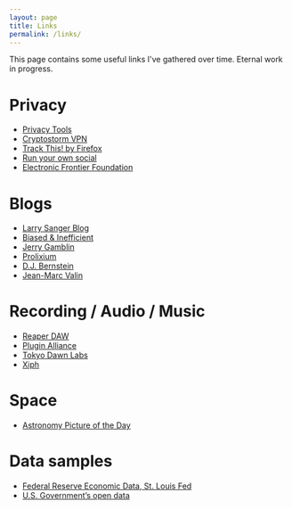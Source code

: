 ```yaml
---
layout: page
title: Links
permalink: /links/
---
```


This page contains some useful links I've gathered over time. Eternal work in progress.

Privacy
===
* [Privacy Tools](https://www.privacytools.io/)
* [Cryptostorm VPN](https://www.cryptostorm.is/)
* [Track This! by Firefox](https://trackthis.link/)
* [Run your own social](https://runyourown.social/)
* [Electronic Frontier Foundation](https://www.eff.org/issues/privacy)

Blogs
===
* [Larry Sanger Blog](https://larrysanger.org/)
* [Biased & Inefficient](https://notstatschat.rbind.io/)
* [Jerry Gamblin](https://jerrygamblin.com/)
* [Prolixium](https://www.prolixium.com/blog)
* [D.J. Bernstein](https://cr.yp.to/djb.html)
* [Jean-Marc Valin](https://jmvalin.dreamwidth.org)

Recording / Audio / Music
===
* [Reaper DAW](https://reaper.fm)
* [Plugin Alliance](https://www.plugin-alliance.com/)
* [Tokyo Dawn Labs](https://www.tokyodawn.net/tokyo-dawn-labs/)
* [Xiph](https://www.xiph.org/)

Space
===
* [Astronomy Picture of the Day](https://apod.nasa.gov/apod/astropix.html)

Data samples
===
* [Federal Reserve Economic Data, St. Louis Fed](https://fred.stlouisfed.org/)
* [U.S. Government’s open data](https://catalog.data.gov/dataset)

 
